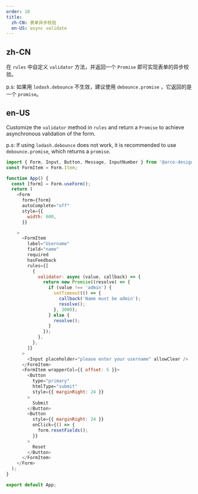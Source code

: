 ```yaml
---
order: 18
title:
  zh-CN: 表单异步校验
  en-US: async validate
---
```


## zh-CN

在 `rules` 中自定义 `validator` 方法，并返回一个 `Promise` 即可实现表单的异步校验。

p.s: 如果用 `lodash.debounce` 不生效，建议使用 `debounce.promise` ，它返回的是一个 `promise`。

## en-US

Customize the `validator` method in `rules` and return a `Promise` to achieve asynchronous validation of the form.

p.s: If using `lodash.debounce` does not work, it is recommended to use `debounce.promise`, which returns a `promise`.

```js
import { Form, Input, Button, Message, InputNumber } from '@arco-design/web-react';
const FormItem = Form.Item;

function App() {
  const [form] = Form.useForm();
  return (
    <Form
      form={form}
      autoComplete="off"
      style={{
        width: 600,
      }}

    >
      <FormItem
        label="Username"
        field="name"
        required
        hasFeedback
        rules={[
          {
            validator: async (value, callback) => {
              return new Promise((resolve) => {
                if (value !== 'admin') {
                  setTimeout(() => {
                    callback('Name must be admin');
                    resolve();
                  }, 3000);
                } else {
                  resolve();
                }
              });
            },
          },
        ]}
      >
        <Input placeholder="please enter your username" allowClear />
      </FormItem>
      <FormItem wrapperCol={{ offset: 5 }}>
        <Button
          type="primary"
          htmlType="submit"
          style={{ marginRight: 24 }}
        >
          Submit
        </Button>
        <Button
          style={{ marginRight: 24 }}
          onClick={() => {
            form.resetFields();
          }}
        >
          Reset
        </Button>
      </FormItem>
    </Form>
  );
}

export default App;
```
